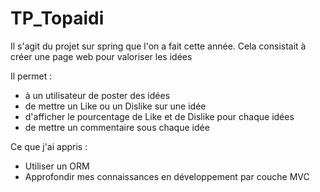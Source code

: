 # TP_Topaidi

Il s'agit du projet sur spring que l'on a fait cette année.
Cela consistait à créer une page web pour valoriser les idées

Il permet :
  - à un utilisateur de poster des idées
  - de mettre un Like ou un Dislike sur une idée
  - d'afficher le pourcentage de Like et de Dislike pour chaque idées
  - de mettre un commentaire sous chaque idée
  
Ce que j'ai appris :
  - Utiliser un ORM
  - Approfondir mes connaissances en développement par couche MVC
